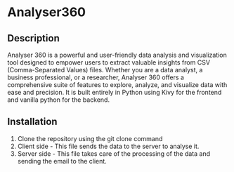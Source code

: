 # Analyser360

## Description
Analyser 360 is a powerful and user-friendly data analysis and visualization tool designed to empower users to extract valuable insights from CSV (Comma-Separated Values) files. Whether you are a data analyst, a business professional, or a researcher, Analyser 360 offers a comprehensive suite of features to explore, analyze, and visualize data with ease and precision. It is built entirely in Python using Kivy for the frontend and vanilla python for the backend.

## Installation
1. Clone the repository using the git clone command
2. Client side - This file sends the data to the server to analyse it.
3. Server side - This file takes care of the processing of the data and sending the email to the client.
